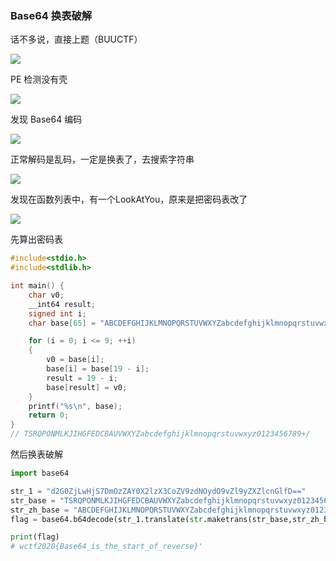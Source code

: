 ### Base64 换表破解

话不多说，直接上题（BUUCTF）

![](https://pic1.imgdb.cn/item/67b47166d0e0a243d4008948.png)

PE 检测没有壳

![](https://pic1.imgdb.cn/item/67b4737ad0e0a243d40089ae.png)

发现 Base64 编码

![](https://pic1.imgdb.cn/item/67b47402d0e0a243d40089cd.png)

正常解码是乱码，一定是换表了，去搜索字符串

![](https://pic1.imgdb.cn/item/67b47452d0e0a243d40089e4.png)

发现在函数列表中，有一个LookAtYou，原来是把密码表改了

![](https://pic1.imgdb.cn/item/67b474a0d0e0a243d40089fa.png)

先算出密码表

```c
#include<stdio.h>
#include<stdlib.h>

int main() {
    char v0;
    __int64 result;
    signed int i;
    char base[65] = "ABCDEFGHIJKLMNOPQRSTUVWXYZabcdefghijklmnopqrstuvwxyz0123456789+/";

    for (i = 0; i <= 9; ++i)
    {
        v0 = base[i];
        base[i] = base[19 - i];
        result = 19 - i;
        base[result] = v0;
    }
    printf("%s\n", base);
    return 0;
}
// TSRQPONMLKJIHGFEDCBAUVWXYZabcdefghijklmnopqrstuvwxyz0123456789+/
```

然后换表破解

```python
import base64

str_1 = "d2G0ZjLwHjS7DmOzZAY0X2lzX3CoZV9zdNOydO9vZl9yZXZlcnGlfD=="
str_base = "TSRQPONMLKJIHGFEDCBAUVWXYZabcdefghijklmnopqrstuvwxyz0123456789+/"
str_zh_base = "ABCDEFGHIJKLMNOPQRSTUVWXYZabcdefghijklmnopqrstuvwxyz0123456789+/"
flag = base64.b64decode(str_1.translate(str.maketrans(str_base,str_zh_base)))

print(flag)
# wctf2020{Base64_is_the_start_of_reverse}'
```

